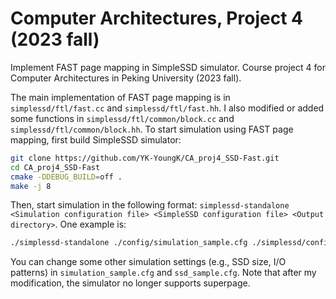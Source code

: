 # Computer Architectures, Project 4 (2023 fall)

Implement FAST page mapping in SimpleSSD simulator. Course project 4 for Computer Architectures in Peking University (2023 fall).

The main implementation of FAST page mapping is in ```simplessd/ftl/fast.cc``` and ```simplessd/ftl/fast.hh```. I also modified or added some functions in ```simplessd/ftl/common/block.cc``` and ```simplessd/ftl/common/block.hh```. To start simulation using FAST page mapping, first build SimpleSSD simulator:

```bash
git clone https://github.com/YK-YoungK/CA_proj4_SSD-Fast.git
cd CA_proj4_SSD-Fast
cmake -DDEBUG_BUILD=off .
make -j 8
```

Then, start simulation in the following format: ```simplessd-standalone <Simulation configuration file> <SimpleSSD configuration file> <Output directory>```. One example is:
```bash
./simplessd-standalone ./config/simulation_sample.cfg ./simplessd/config/ssd_sample.cfg .
```
You can change some other simulation settings (e.g., SSD size, I/O patterns) in ```simulation_sample.cfg``` and ```ssd_sample.cfg```. Note that after my modification, the simulator no longer supports superpage.